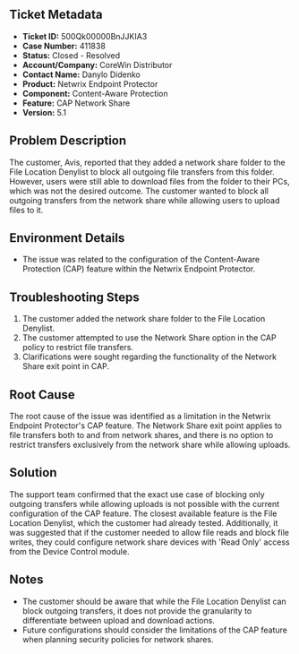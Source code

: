 ## Ticket Metadata
- **Ticket ID:** 500Qk00000BnJJKIA3
- **Case Number:** 411838
- **Status:** Closed - Resolved
- **Account/Company:** CoreWin Distributor
- **Contact Name:** Danylo Didenko
- **Product:** Netwrix Endpoint Protector
- **Component:** Content-Aware Protection
- **Feature:** CAP Network Share
- **Version:** 5.1

## Problem Description
The customer, Avis, reported that they added a network share folder to the File Location Denylist to block all outgoing file transfers from this folder. However, users were still able to download files from the folder to their PCs, which was not the desired outcome. The customer wanted to block all outgoing transfers from the network share while allowing users to upload files to it.

## Environment Details
- The issue was related to the configuration of the Content-Aware Protection (CAP) feature within the Netwrix Endpoint Protector.

## Troubleshooting Steps
1. The customer added the network share folder to the File Location Denylist.
2. The customer attempted to use the Network Share option in the CAP policy to restrict file transfers.
3. Clarifications were sought regarding the functionality of the Network Share exit point in CAP.

## Root Cause
The root cause of the issue was identified as a limitation in the Netwrix Endpoint Protector's CAP feature. The Network Share exit point applies to file transfers both to and from network shares, and there is no option to restrict transfers exclusively from the network share while allowing uploads.

## Solution
The support team confirmed that the exact use case of blocking only outgoing transfers while allowing uploads is not possible with the current configuration of the CAP feature. The closest available feature is the File Location Denylist, which the customer had already tested. Additionally, it was suggested that if the customer needed to allow file reads and block file writes, they could configure network share devices with 'Read Only' access from the Device Control module.

## Notes
- The customer should be aware that while the File Location Denylist can block outgoing transfers, it does not provide the granularity to differentiate between upload and download actions.
- Future configurations should consider the limitations of the CAP feature when planning security policies for network shares.